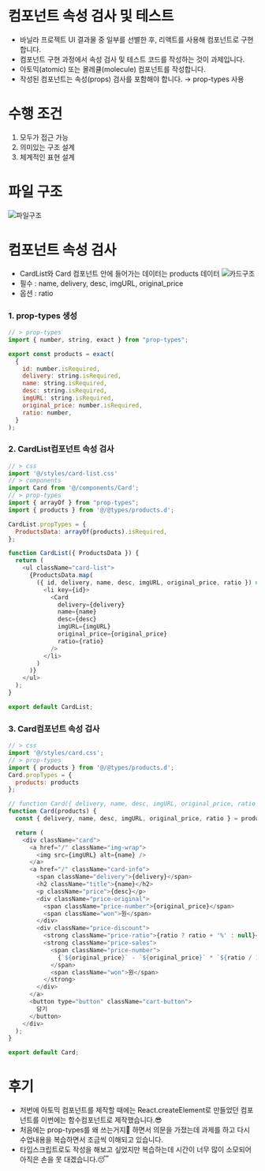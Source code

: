 # 컴포넌트 속성 검사 및 테스트
* 바닐라 프로젝트 UI 결과물 중 일부를 선별한 후, 리액트를 사용해 컴포넌트로 구현합니다.
* 컴포넌트 구현 과정에서 속성 검사 및 테스트 코드를 작성하는 것이 과제입니다.
* 아토믹(atomic) 또는 몰레큘(molecule) 컴포넌트를 작성합니다.
* 작성된 컴포넌트는 속성(props) 검사를 포함해야 합니다. → prop-types 사용

# 수행 조건
1. 모두가 접근 가능
2. 의미있는 구조 설계
3. 체계적인 표현 설계

# 파일 구조
![파일구조](https://github.com/user-attachments/assets/70e7cfa9-9c2f-4f00-84b1-747b72fcf290)

# 컴포넌트 속성 검사
* CardList와 Card 컴포넌트 안에 들어가는 데이터는 products 데이터
![카드구조](https://github.com/user-attachments/assets/7bd09c2f-ec55-4d94-93c8-4faad47cb736)
* 필수 : name, delivery, desc, imgURL, original_price
* 옵션 : ratio

### 1. prop-types 생성
```javascript
// > prop-types
import { number, string, exact } from "prop-types";

export const products = exact(
  {
    id: number.isRequired,
    delivery: string.isRequired,
    name: string.isRequired,
    desc: string.isRequired,
    imgURL: string.isRequired,
    original_price: number.isRequired,
    ratio: number,
  }
);
```

### 2. CardList컴포넌트 속성 검사
```javascript
// > css
import '@/styles/card-list.css'
// > components
import Card from '@/components/Card';
// > prop-types
import { arrayOf } from "prop-types";
import { products } from '@/@types/products.d';

CardList.propTypes = {
  ProductsData: arrayOf(products).isRequired,
};

function CardList({ ProductsData }) {
  return (
    <ul className="card-list">
      {ProductsData.map(
        ({ id, delivery, name, desc, imgURL, original_price, ratio }) => (
          <li key={id}>
            <Card
              delivery={delivery}
              name={name}
              desc={desc}
              imgURL={imgURL}
              original_price={original_price}
              ratio={ratio}
            />
          </li>
        )
      )}
    </ul>
  );
}

export default CardList;
```

### 3. Card컴포넌트 속성 검사
```javascript
// > css
import '@/styles/card.css';
// > prop-types
import { products } from '@/@types/products.d';
Card.propTypes = {
  products: products
};

// function Card({ delivery, name, desc, imgURL, original_price, ratio }) {
function Card(products) {
  const { delivery, name, desc, imgURL, original_price, ratio } = products;

  return (
    <div className="card">
      <a href="/" className="img-wrap">
        <img src={imgURL} alt={name} />
      </a>
      <a href="/" className="card-info">
        <span className="delivery">{delivery}</span>
        <h2 className="title">{name}</h2>
        <p className="price">{desc}</p>
        <div className="price-original">
          <span className="price-number">{original_price}</span>
          <span className="won">원</span>
        </div>
        <div className="price-discount">
          <strong className="price-ratio">{ratio ? ratio + '%' : null}</strong>
          <strong className="price-sales">
            <span className="price-number">
              {`${original_price}` - `${original_price}` * `${ratio / 100}`}
            </span>
            <span className="won">원</span>
          </strong>
        </div>
      </a>
      <button type="button" className="cart-button">
        담기
      </button>
    </div>
  );
}

export default Card;
```
# 후기
* 저번에 아토믹 컴포넌트를 제작할 때에는 React.createElement로 만들었던 컴포넌트를 이번에는 함수컴포넌트로 제작했습니다.😎
* 처음에는 prop-types를 왜 쓰는거지🤔 하면서 의문을 가졌는데 과제를 하고 다시 수업내용을 복습하면서 조금씩 이해되고 있습니다.
* 타입스크립트로도 작성을 해보고 싶었지만 복습하는데 시간이 너무 많이 소모되어 아직은 손을 못 대겠습니다.😴
